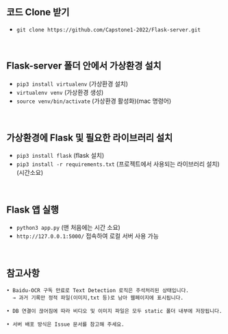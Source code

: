 ## 코드 Clone 받기
- `git clone https://github.com/Capstone1-2022/Flask-server.git`
<br>

## Flask-server 폴더 안에서 가상환경 설치
- `pip3 install virtualenv` (가상환경 설치)
- `virtualenv venv` (가상환경 생성)
- `source venv/bin/activate` (가상환경 활성화)(mac 명령어)
<br>

## 가상환경에 Flask 및 필요한 라이브러리 설치
- `pip3 install flask` (flask 설치)
- `pip3 install -r requirements.txt` (프로젝트에서 사용되는 라이브러리 설치)(시간소요)
<br>

## Flask 앱 실행
- `python3 app.py` (맨 처음에는 시간 소요)
- `http://127.0.0.1:5000/` 접속하여 로컬 서버 사용 가능
<br>

## 참고사항
```
• Baidu-OCR 구독 만료로 Text Detection 로직은 주석처리된 상태입니다.
  → 과거 기록만 정적 파일(이미지,txt 등)로 남아 웹페이지에 표시됩니다.
  
• DB 연결이 끊어짐에 따라 비디오 및 이미지 파일은 모두 static 폴더 내부에 저장됩니다.

• 서버 배포 방식은 Issue 문서를 참고해 주세요.
```

